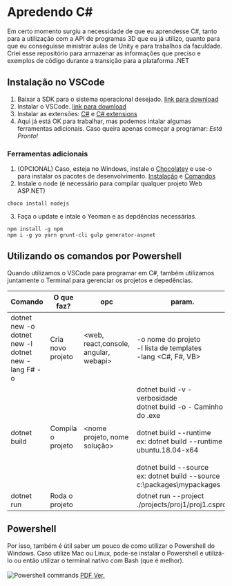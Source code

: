 # Apredendo C#
Em certo momento surgiu a necessidade de que eu aprendesse C#, tanto para a utilização com a API de programas 3D que eu já utilizo, quanto para que eu conseguisse ministrar aulas de Unity e para trabalhos da faculdade. Criei esse repositório para armazenar as informações que preciso e exemplos de código durante a transição para a plataforma .NET 

## Instalação no VSCode
1. Baixar a SDK para o sistema operacional desejado. [link para download](https://dotnet.microsoft.com/download)
1. Instalar o VSCode. [link para download](https://code.visualstudio.com/)
1. Instalar as extensões: [C#](https://marketplace.visualstudio.com/items?itemName=ms-vscode.csharp) e [C# extensions](https://marketplace.visualstudio.com/items?itemName=jchannon.csharpextensions)
1. Aqui já está OK para trabalhar, mas podemos intalar algumas ferramentas adicionais. Caso queira apenas começar a programar: *Está Pronto!*
### Ferramentas adicionais
1. (OPCIONAL) Caso, esteja no Windows, instale o [Chocolatey](https://en.wikipedia.org/wiki/NuGet#Chocolatey) e use-o para instalar os pacotes de desenvolvimento. [Instalação](https://chocolatey.org/install#installing-chocolatey) e [Comandos](https://chocolatey.org/docs/commandslist)
1. Instale o node (é necessário para compilar qualquer projeto Web ASP.NET)
```
choco install nodejs
```
3. Faça o update e intale o Yeoman e as depdências necessárias.
```
npm install -g npm
npm i -g yo yarn grunt-cli gulp generator-aspnet
```

## Utilizando os comandos por Powershell
Quando utilizamos o VSCode para programar em C#, também utilizamos juntamente o Terminal para gerenciar os projetos e depedências. 

| Comando                                                                                | O que faz?        | opc                                   | param.                                                                                                                                                                                                                                                             |
|----------------------------------------------------------------------------------------|-------------------|---------------------------------------|--------------------------------------------------------------------------------------------------------------------------------------------------------------------------------------------------------------------------------------------------------------------|
| dotnet new <opc> -o <nome> <br> dotnet new -l <br> dotnet new <opc> -lang F# -o <name> | Cria novo projeto | <web, react,console, angular, webapi> | -o nome do projeto <br> -l lista de templates <br> -lang <C#, F#, VB>                                                                                                                                                                                              |
| dotnet build                                                                           | Compila o projeto | <nome projeto, nome solução>          | dotnet build -v - verbosidade <br>  dotnet build -o <path> - Caminho do .exe<br> <br> dotnet build --runtime <runtime><br> ex: dotnet build --runtime ubuntu.18.04-x64<br> <br> dotnet build --source <path><br>  ex: dotnet build --source c:\packages\mypackages |
| dotnet run                                                                             | Roda o projeto    |                                       | dotnet run --project ./projects/proj1/proj1.csproj                                                                                                                                                                                                                 |
  
## Powershell
  Por isso, também é útil saber um pouco de como utilizar o Powershell do Windows. Caso utilize Mac ou Linux, pode-se instalar o Powershell e utilizá-lo ou então utilizar o terminal nativo com Bash (que é melhor).
  <br> <br>
  ![Powershell commands](https://github.com/Camilotk/csharp/blob/master/ps-cheatsheet.jpeg "Comandos Powershell")
  [PDF Ver.](https://cdn.comparitech.com/wp-content/uploads/2018/08/Comparitech-Powershell-cheatsheet.pdf)
